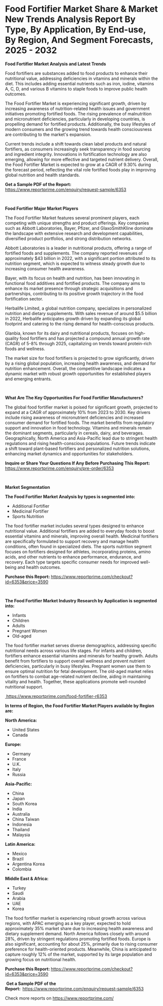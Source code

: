 <p><h1>Food Fortifier Market Share & Market New Trends Analysis Report By Type, By Application, By End-use, By Region, And Segment Forecasts, 2025 - 2032</h1></p><p><strong>Food Fortifier Market Analysis and Latest Trends</strong></p>
<p><p>Food fortifiers are substances added to food products to enhance their nutritional value, addressing deficiencies in vitamins and minerals within the diet. This includes adding essential nutrients such as iron, iodine, vitamins A, C, D, and various B vitamins to staple foods to improve public health outcomes.</p><p>The Food Fortifier Market is experiencing significant growth, driven by increasing awareness of nutrition-related health issues and government initiatives promoting fortified foods. The rising prevalence of malnutrition and micronutrient deficiencies, particularly in developing countries, is propelling demand for fortified products. Additionally, the busy lifestyles of modern consumers and the growing trend towards health consciousness are contributing to the market's expansion.</p><p>Current trends include a shift towards clean label products and natural fortifiers, as consumers increasingly seek transparency in food sourcing and ingredient integrity. Innovations in fortification technology are also emerging, allowing for more effective and targeted nutrient delivery. Overall, the Food Fortifier Market is expected to grow at a CAGR of 9.30% during the forecast period, reflecting the vital role fortified foods play in improving global nutrition and health standards.</p></p>
<p><strong>Get a Sample PDF of the Report:&nbsp;</strong> <a href="https://www.reportprime.com/enquiry/request-sample/6353?utm_campaign=3308&utm_medium=2&utm_source=Github&utm_content=ia&utm_term=19032025&utm_id=food-fortifier">https://www.reportprime.com/enquiry/request-sample/6353</a></p>
<p>&nbsp;</p>
<p><strong>Food Fortifier Major Market Players</strong></p>
<p><p>The Food Fortifier Market features several prominent players, each competing with unique strengths and product offerings. Key companies such as Abbott Laboratories, Bayer, Pfizer, and GlaxoSmithKline dominate the landscape with extensive research and development capabilities, diversified product portfolios, and strong distribution networks.</p><p>Abbott Laboratories is a leader in nutritional products, offering a range of fortified foods and supplements. The company reported revenues of approximately $43 billion in 2022, with a significant portion attributed to its nutrition segment, which is expected to witness steady growth due to increasing consumer health awareness.</p><p>Bayer, with its focus on health and nutrition, has been innovating in functional food additives and fortified products. The company aims to enhance its market presence through strategic acquisitions and partnerships, contributing to its positive growth trajectory in the food fortification sector.</p><p>Herbalife Limited, a global nutrition company, specializes in personalized nutrition and dietary supplements. With sales revenue of around $5.5 billion in 2022, Herbalife anticipates growth driven by expanding its global footprint and catering to the rising demand for health-conscious products.</p><p>Glanbia, known for its dairy and nutritional products, focuses on high-quality food fortifiers and has projected a compound annual growth rate (CAGR) of 5-8% through 2025, capitalizing on trends toward protein-rich foods and wellness.</p><p>The market size for food fortifiers is projected to grow significantly, driven by a rising global population, increasing health awareness, and demand for nutrition enhancement. Overall, the competitive landscape indicates a dynamic market with robust growth opportunities for established players and emerging entrants.</p></p>
<p>&nbsp;</p>
<p><strong>What Are The Key Opportunities For Food Fortifier Manufacturers?</strong></p>
<p><p>The global food fortifier market is poised for significant growth, projected to expand at a CAGR of approximately 10% from 2023 to 2030. Key drivers include rising awareness of micronutrient deficiencies and increased consumer demand for fortified foods. The market benefits from regulatory support and innovation in food technology. Vitamins and minerals remain the dominant segments, particularly in cereals, dairy, and beverages. Geographically, North America and Asia-Pacific lead due to stringent health regulations and rising health-conscious populations. Future trends indicate a shift toward plant-based fortifiers and personalized nutrition solutions, enhancing market dynamics and opportunities for stakeholders.</p></p>
<p><strong>Inquire or Share Your Questions If Any Before Purchasing This Report:</strong> <a href="https://www.reportprime.com/enquiry/pre-order/6353?utm_campaign=3308&utm_medium=2&utm_source=Github&utm_content=ia&utm_term=19032025&utm_id=food-fortifier">https://www.reportprime.com/enquiry/pre-order/6353</a></p>
<p>&nbsp;</p>
<p><strong>Market Segmentation</strong></p>
<p><strong>The Food Fortifier Market Analysis by types is segmented into:</strong></p>
<p><ul><li>Additional Fortifier</li><li>Medicinal Fortifier</li><li>Sports Nutrition</li></ul></p>
<p><p>The food fortifier market includes several types designed to enhance nutritional value. Additional fortifiers are added to everyday foods to boost essential vitamins and minerals, improving overall health. Medicinal fortifiers are specifically formulated to support recovery and manage health conditions, often found in specialized diets. The sports nutrition segment focuses on fortifiers designed for athletes, incorporating proteins, amino acids, and other nutrients to enhance performance, endurance, and recovery. Each type targets specific consumer needs for improved well-being and health outcomes.</p></p>
<p><strong>Purchase this Report:&nbsp;</strong><a href="https://www.reportprime.com/checkout?id=6353&price=3590&utm_campaign=3308&utm_medium=2&utm_source=Github&utm_content=ia&utm_term=19032025&utm_id=food-fortifier">https://www.reportprime.com/checkout?id=6353&price=3590</a></p>
<p>&nbsp;</p>
<p><strong>The Food Fortifier Market Industry Research by Application is segmented into:</strong></p>
<p><ul><li>Infants</li><li>Children</li><li>Adults</li><li>Pregnant Women</li><li>Old-aged</li></ul></p>
<p><p>The food fortifier market serves diverse demographics, addressing specific nutritional needs across various life stages. For infants and children, fortifiers enhance essential vitamins and minerals for healthy growth. Adults benefit from fortifiers to support overall wellness and prevent nutrient deficiencies, particularly in busy lifestyles. Pregnant women use them to ensure optimal nutrition for fetal development. The old-aged market relies on fortifiers to combat age-related nutrient decline, aiding in maintaining vitality and health. Together, these applications promote well-rounded nutritional support.</p></p>
<p><a href="https://www.reportprime.com/food-fortifier-r6353?utm_campaign=3308&utm_medium=2&utm_source=Github&utm_content=ia&utm_term=19032025&utm_id=food-fortifier">&nbsp;https://www.reportprime.com/food-fortifier-r6353</a></p>
<p><strong>In terms of Region, the Food Fortifier Market Players available by Region are:</strong></p>
<p>
    <p> <strong> North America: </strong>
        <ul>
            <li>United States</li>
            <li>Canada</li>
        </ul>
        </p> 
    <p> <strong> Europe: </strong>
        <ul>
            <li>Germany</li>
            <li>France</li>
            <li>U.K.</li>
            <li>Italy</li>
            <li>Russia</li>
        </ul>
        </p> 
    <p> <strong> Asia-Pacific: </strong>
        <ul>
            <li>China</li>
            <li>Japan</li>
            <li>South Korea</li>
            <li>India</li>
            <li>Australia</li>
            <li>China Taiwan</li>
            <li>Indonesia</li>
            <li>Thailand</li>
            <li>Malaysia</li>
        </ul>
        </p> 
    <p> <strong> Latin America: </strong>
        <ul>
            <li>Mexico</li>
            <li>Brazil</li>
            <li>Argentina Korea</li>
            <li>Colombia</li>
        </ul>
        </p> 
    <p> <strong> Middle East & Africa: </strong>
        <ul>
            <li>Turkey</li>
            <li>Saudi</li>
            <li>Arabia</li>
            <li>UAE</li>
            <li>Korea</li>
        </ul>
    </p>
    </p>
<p><p>The food fortifier market is experiencing robust growth across various regions, with APAC emerging as a key player, expected to hold approximately 35% market share due to increasing health awareness and dietary supplement demand. North America follows closely with around 28%, driven by stringent regulations promoting fortified foods. Europe is also significant, accounting for about 25%, primarily due to rising consumer preference for health-oriented products. Meanwhile, China is anticipated to capture roughly 12% of the market, supported by its large population and growing focus on nutritional health.</p></p>
<p><strong>Purchase this Report: </strong><a href="https://www.reportprime.com/checkout?id=6353&price=3590&utm_campaign=3308&utm_medium=2&utm_source=Github&utm_content=ia&utm_term=19032025&utm_id=food-fortifier">https://www.reportprime.com/checkout?id=6353&price=3590</a></p>
<p>&nbsp;<strong>Get a Sample PDF of the Report:&nbsp;&nbsp;</strong><a href="https://www.reportprime.com/enquiry/request-sample/6353?utm_campaign=3308&utm_medium=2&utm_source=Github&utm_content=ia&utm_term=19032025&utm_id=food-fortifier">https://www.reportprime.com/enquiry/request-sample/6353</a></p>
<p><strong></strong></p>
<p>Check more reports on <a href="https://www.reportprime.com/?utm_campaign=3308&utm_medium=2&utm_source=Github&utm_content=ia&utm_term=19032025&utm_id=food-fortifier">https://www.reportprime.com/</a></p>